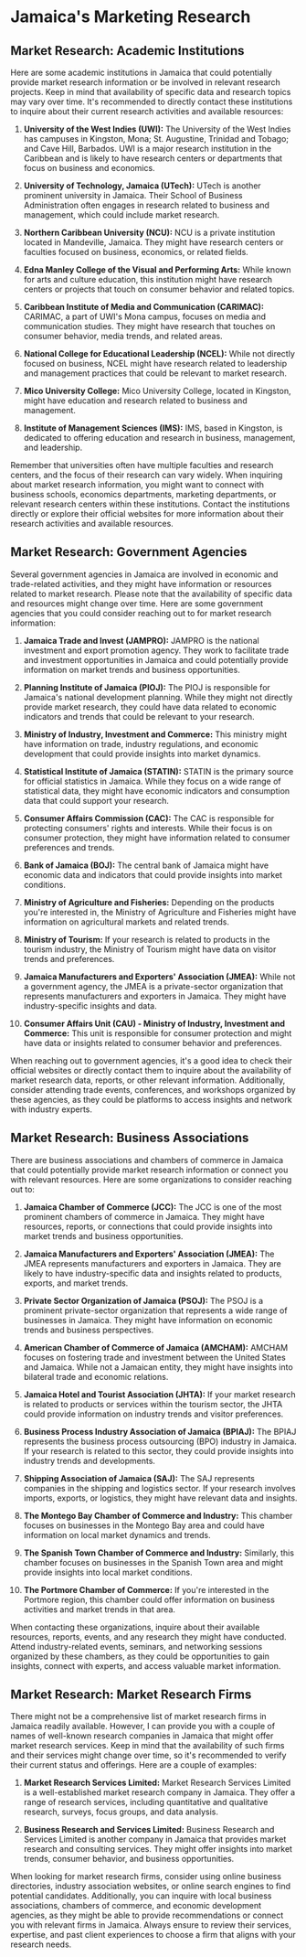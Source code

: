 # Jamaica's Marketing Research

## Market Research: Academic Institutions

Here are some academic institutions in Jamaica that could potentially provide market research information or be involved in relevant research projects. Keep in mind that availability of specific data and research topics may vary over time. It's recommended to directly contact these institutions to inquire about their current research activities and available resources:

1. **University of the West Indies (UWI):**
   The University of the West Indies has campuses in Kingston, Mona; St. Augustine, Trinidad and Tobago; and Cave Hill, Barbados. UWI is a major research institution in the Caribbean and is likely to have research centers or departments that focus on business and economics.

2. **University of Technology, Jamaica (UTech):**
   UTech is another prominent university in Jamaica. Their School of Business Administration often engages in research related to business and management, which could include market research.

3. **Northern Caribbean University (NCU):**
   NCU is a private institution located in Mandeville, Jamaica. They might have research centers or faculties focused on business, economics, or related fields.

4. **Edna Manley College of the Visual and Performing Arts:**
   While known for arts and culture education, this institution might have research centers or projects that touch on consumer behavior and related topics.

5. **Caribbean Institute of Media and Communication (CARIMAC):**
   CARIMAC, a part of UWI's Mona campus, focuses on media and communication studies. They might have research that touches on consumer behavior, media trends, and related areas.

6. **National College for Educational Leadership (NCEL):**
   While not directly focused on business, NCEL might have research related to leadership and management practices that could be relevant to market research.

7. **Mico University College:**
   Mico University College, located in Kingston, might have education and research related to business and management.

8. **Institute of Management Sciences (IMS):**
   IMS, based in Kingston, is dedicated to offering education and research in business, management, and leadership.

Remember that universities often have multiple faculties and research centers, and the focus of their research can vary widely. When inquiring about market research information, you might want to connect with business schools, economics departments, marketing departments, or relevant research centers within these institutions. Contact the institutions directly or explore their official websites for more information about their research activities and available resources.

## Market Research: Government Agencies

Several government agencies in Jamaica are involved in economic and trade-related activities, and they might have information or resources related to market research. Please note that the availability of specific data and resources might change over time. Here are some government agencies that you could consider reaching out to for market research information:

1. **Jamaica Trade and Invest (JAMPRO):**
   JAMPRO is the national investment and export promotion agency. They work to facilitate trade and investment opportunities in Jamaica and could potentially provide information on market trends and business opportunities.

2. **Planning Institute of Jamaica (PIOJ):**
   The PIOJ is responsible for Jamaica's national development planning. While they might not directly provide market research, they could have data related to economic indicators and trends that could be relevant to your research.

3. **Ministry of Industry, Investment and Commerce:**
   This ministry might have information on trade, industry regulations, and economic development that could provide insights into market dynamics.

4. **Statistical Institute of Jamaica (STATIN):**
   STATIN is the primary source for official statistics in Jamaica. While they focus on a wide range of statistical data, they might have economic indicators and consumption data that could support your research.

5. **Consumer Affairs Commission (CAC):**
   The CAC is responsible for protecting consumers' rights and interests. While their focus is on consumer protection, they might have information related to consumer preferences and trends.

6. **Bank of Jamaica (BOJ):**
   The central bank of Jamaica might have economic data and indicators that could provide insights into market conditions.

7. **Ministry of Agriculture and Fisheries:**
   Depending on the products you're interested in, the Ministry of Agriculture and Fisheries might have information on agricultural markets and related trends.

8. **Ministry of Tourism:**
   If your research is related to products in the tourism industry, the Ministry of Tourism might have data on visitor trends and preferences.

9. **Jamaica Manufacturers and Exporters' Association (JMEA):**
   While not a government agency, the JMEA is a private-sector organization that represents manufacturers and exporters in Jamaica. They might have industry-specific insights and data.

10. **Consumer Affairs Unit (CAU) - Ministry of Industry, Investment and Commerce:**
    This unit is responsible for consumer protection and might have data or insights related to consumer behavior and preferences.

When reaching out to government agencies, it's a good idea to check their official websites or directly contact them to inquire about the availability of market research data, reports, or other relevant information. Additionally, consider attending trade events, conferences, and workshops organized by these agencies, as they could be platforms to access insights and network with industry experts.

## Market Research: Business Associations

There are business associations and chambers of commerce in Jamaica that could potentially provide market research information or connect you with relevant resources. Here are some organizations to consider reaching out to:

1. **Jamaica Chamber of Commerce (JCC):**
   The JCC is one of the most prominent chambers of commerce in Jamaica. They might have resources, reports, or connections that could provide insights into market trends and business opportunities.

2. **Jamaica Manufacturers and Exporters' Association (JMEA):**
   The JMEA represents manufacturers and exporters in Jamaica. They are likely to have industry-specific data and insights related to products, exports, and market trends.

3. **Private Sector Organization of Jamaica (PSOJ):**
   The PSOJ is a prominent private-sector organization that represents a wide range of businesses in Jamaica. They might have information on economic trends and business perspectives.

4. **American Chamber of Commerce of Jamaica (AMCHAM):**
   AMCHAM focuses on fostering trade and investment between the United States and Jamaica. While not a Jamaican entity, they might have insights into bilateral trade and economic relations.

5. **Jamaica Hotel and Tourist Association (JHTA):**
   If your market research is related to products or services within the tourism sector, the JHTA could provide information on industry trends and visitor preferences.

6. **Business Process Industry Association of Jamaica (BPIAJ):**
   The BPIAJ represents the business process outsourcing (BPO) industry in Jamaica. If your research is related to this sector, they could provide insights into industry trends and developments.

7. **Shipping Association of Jamaica (SAJ):**
   The SAJ represents companies in the shipping and logistics sector. If your research involves imports, exports, or logistics, they might have relevant data and insights.

8. **The Montego Bay Chamber of Commerce and Industry:**
   This chamber focuses on businesses in the Montego Bay area and could have information on local market dynamics and trends.

9. **The Spanish Town Chamber of Commerce and Industry:**
   Similarly, this chamber focuses on businesses in the Spanish Town area and might provide insights into local market conditions.

10. **The Portmore Chamber of Commerce:**
    If you're interested in the Portmore region, this chamber could offer information on business activities and market trends in that area.

When contacting these organizations, inquire about their available resources, reports, events, and any research they might have conducted. Attend industry-related events, seminars, and networking sessions organized by these chambers, as they could be opportunities to gain insights, connect with experts, and access valuable market information.

## Market Research: Market Research Firms

There might not be a comprehensive list of market research firms in Jamaica readily available. However, I can provide you with a couple of names of well-known research companies in Jamaica that might offer market research services. Keep in mind that the availability of such firms and their services might change over time, so it's recommended to verify their current status and offerings. Here are a couple of examples:

1. **Market Research Services Limited:**
   Market Research Services Limited is a well-established market research company in Jamaica. They offer a range of research services, including quantitative and qualitative research, surveys, focus groups, and data analysis.

2. **Business Research and Services Limited:**
   Business Research and Services Limited is another company in Jamaica that provides market research and consulting services. They might offer insights into market trends, consumer behavior, and business opportunities.

When looking for market research firms, consider using online business directories, industry association websites, or online search engines to find potential candidates. Additionally, you can inquire with local business associations, chambers of commerce, and economic development agencies, as they might be able to provide recommendations or connect you with relevant firms in Jamaica. Always ensure to review their services, expertise, and past client experiences to choose a firm that aligns with your research needs.